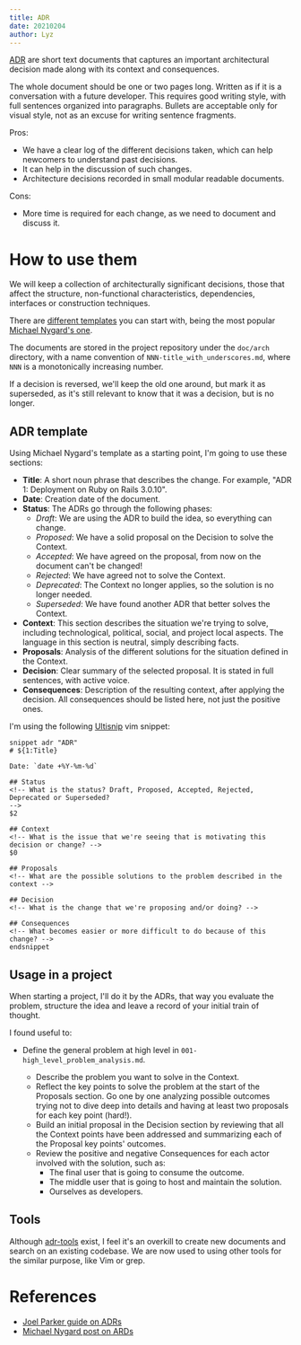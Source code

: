 ```yaml
---
title: ADR
date: 20210204
author: Lyz
---
```


[ADR](https://github.com/joelparkerhenderson/architecture_decision_record) are
short text documents that captures an important architectural decision made
along with its context and consequences.

The whole document should be one or two pages long. Written as if it is
a conversation with a future developer. This requires good writing style, with
full sentences organized into paragraphs. Bullets are acceptable only for visual
style, not as an excuse for writing sentence fragments.

Pros:

* We have a clear log of the different decisions taken, which can help newcomers
    to understand past decisions.
* It can help in the discussion of such changes.
* Architecture decisions recorded in small modular readable documents.

Cons:

* More time is required for each change, as we need to document and discuss it.

# How to use them

We will keep a collection of architecturally significant decisions, those that
affect the structure, non-functional characteristics, dependencies, interfaces
or construction techniques.

There are [different
templates](https://github.com/joelparkerhenderson/architecture_decision_record#adr-example-templates)
you can start with, being the most popular [Michael Nygard's
one](https://github.com/joelparkerhenderson/architecture_decision_record/blob/master/adr_template_by_michael_nygard.md).

The documents are stored in the project repository under the `doc/arch`
directory, with a name convention of `NNN-title_with_underscores.md`, where
`NNN` is a monotonically increasing number.

If a decision is reversed, we'll keep the old one around, but mark it as
superseded, as it's still relevant to know that it was a decision, but is no
longer.

## ADR template

Using Michael Nygard's template as a starting point, I'm going to use these
sections:

* **Title**: A short noun phrase that describes the change. For example, "ADR 1:
    Deployment on Ruby on Rails 3.0.10".
* **Date**: Creation date of the document.
* **Status**: The ADRs go through the following phases:
    * *Draft*: We are using the ADR to build the idea, so everything can change.
    * *Proposed*: We have a solid proposal on the Decision to solve the Context.
    * *Accepted*: We have agreed on the proposal, from now on the document can't
        be changed!
    * *Rejected*: We have agreed not to solve the Context.
    * *Deprecated*: The Context no longer applies, so the solution is no longer
        needed.
    * *Superseded*: We have found another ADR that better solves the Context.
* **Context**: This section describes the situation we're trying to solve,
    including technological, political, social, and project local aspects. The
    language in this section is neutral, simply describing facts.
* **Proposals**: Analysis of the different solutions for the situation defined
    in the Context.
* **Decision**: Clear summary of the selected proposal. It is stated in full
    sentences, with active voice.
* **Consequences**: Description of the resulting context, after applying
    the decision. All consequences should be listed here, not just the positive
    ones.

I'm using the following [Ultisnip](https://github.com/SirVer/ultisnips) vim
snippet:

```vim
snippet adr "ADR"
# ${1:Title}

Date: `date +%Y-%m-%d`

## Status
<!-- What is the status? Draft, Proposed, Accepted, Rejected, Deprecated or Superseded?
-->
$2

## Context
<!-- What is the issue that we're seeing that is motivating this decision or change? -->
$0

## Proposals
<!-- What are the possible solutions to the problem described in the context -->

## Decision
<!-- What is the change that we're proposing and/or doing? -->

## Consequences
<!-- What becomes easier or more difficult to do because of this change? -->
endsnippet
```

## Usage in a project

When starting a project, I'll do it by the ADRs, that way you evaluate the
problem, structure the idea and leave a record of your initial train of thought.

I found useful to:

* Define the general problem at high level in
    `001-high_level_problem_analysis.md`.

    * Describe the problem you want to solve in the Context.
    * Reflect the key points to solve the problem at the start of the Proposals
        section. Go one by one analyzing possible outcomes trying not to dive deep
        into details and having at least two proposals for each key point (hard!).
    * Build an initial proposal in the Decision section by reviewing that all
        the Context points have been addressed and summarizing each of the
        Proposal key points' outcomes.
    * Review the positive and negative Consequences for each actor involved with
        the solution, such as:
        * The final user that is going to consume the outcome.
        * The middle user that is going to host and maintain the solution.
        * Ourselves as developers.

## Tools

Although [adr-tools](https://github.com/npryce/adr-tools) exist, I feel it's an
overkill to create new documents and search on an existing codebase. We are now
used to using other tools for the similar purpose, like Vim or grep.

# References

* [Joel Parker guide on ADRs](https://github.com/joelparkerhenderson/architecture_decision_record)
* [Michael Nygard post on ARDs](https://cognitect.com/blog/2011/11/15/documenting-architecture-decisions)
